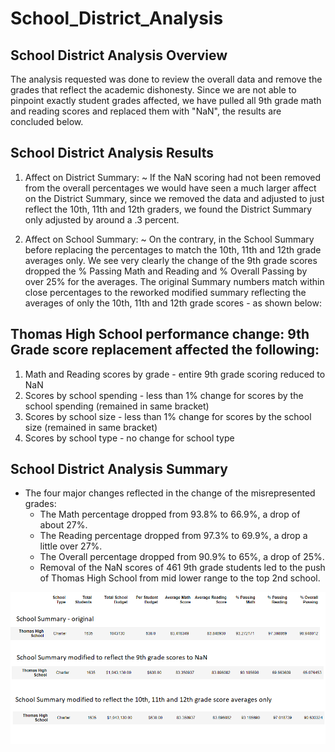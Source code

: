 # School_District_Analysis

## School District Analysis Overview
The analysis requested was done to review the overall data and remove the grades that reflect the academic dishonesty.
Since we are not able to pinpoint exactly student grades affected, we have pulled all 9th grade math and reading scores 
and replaced them with "NaN", the results are concluded below. 


## School District Analysis Results
1. Affect on District Summary:
  ~ If the NaN scoring had not been removed from the overall percentages we would have seen a much larger affect on the District
Summary, since we removed the data and adjusted to just reflect the 10th, 11th and 12th graders, we found the District Summary
only adjusted by around a .3 percent. 

2. Affect on School Summary:
  ~ On the contrary, in the School Summary before replacing the percentages to match the 10th, 11th and 12th grade averages only. We 
see very clearly the change of the 9th grade scores dropped the % Passing Math and Reading and % Overall Passing by over 25% for the averages. 
The original Summary numbers match within close percentages to the reworked modified summary reflecting the averages of only the 10th,
11th and 12th grade scores - as shown below:

## Thomas High School performance change: 9th Grade score replacement affected the following:
   1. Math and Reading scores by grade - entire 9th grade scoring reduced to NaN
   2. Scores by school spending - less than 1% change for scores by the school spending (remained in same bracket)
   3. Scores by school size - less than 1% change for scores by the school size (remained in same bracket)
   4. Scores by school type - no change for school type

## School District Analysis Summary
- The four major changes reflected in the change of the misrepresented grades:
  - The Math percentage dropped from 93.8% to 66.9%, a drop of about 27%.
  - The Reading percentage dropped from 97.3% to 69.9%, a drop a little over 27%. 
  - The Overall percentage dropped from 90.9% to 65%, a drop of 25%. 
  - Removal of the NaN scores of 461 9th grade students led to the push of Thomas High School from mid lower 
  range to the top 2nd school.

![school summary chart](images/School_Summary_chart.png)

